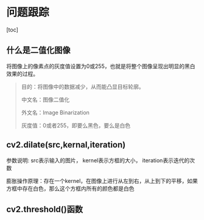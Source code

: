 # 问题跟踪

[toc]

## 什么是二值化图像
将图像上的像素点的灰度值设置为0或255，也就是将整个图像呈现出明显的黑白效果的过程。

> 目的：将图像中的数据减少，从而能凸显目标轮廓。
> 
> 中文名：图像二值化
> 
> 外文名：Image Binarization
> 
> 灰度值：0或者255，即要么黑色，要么是白色
> 


## cv2.dilate(src,kernal,iteration)

参数说明: src表示输入的图片， kernel表示方框的大小， iteration表示迭代的次数

膨胀操作原理：存在一个kernel，在图像上进行从左到右，从上到下的平移，如果方框中存在白色，那么这个方框内所有的颜色都是白色


## cv2.threshold()函数

